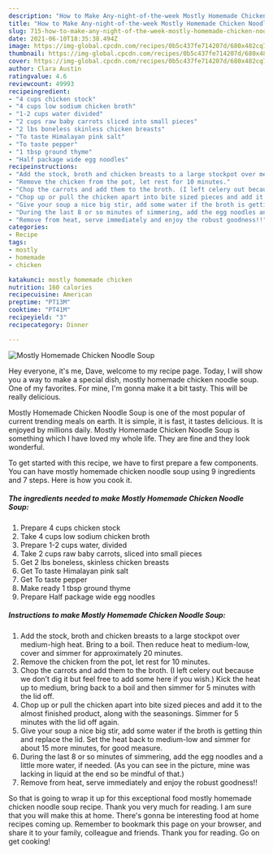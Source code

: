 ```yaml
---
description: "How to Make Any-night-of-the-week Mostly Homemade Chicken Noodle Soup"
title: "How to Make Any-night-of-the-week Mostly Homemade Chicken Noodle Soup"
slug: 715-how-to-make-any-night-of-the-week-mostly-homemade-chicken-noodle-soup
date: 2021-06-10T18:35:38.494Z
image: https://img-global.cpcdn.com/recipes/0b5c437fe714207d/680x482cq70/mostly-homemade-chicken-noodle-soup-recipe-main-photo.jpg
thumbnail: https://img-global.cpcdn.com/recipes/0b5c437fe714207d/680x482cq70/mostly-homemade-chicken-noodle-soup-recipe-main-photo.jpg
cover: https://img-global.cpcdn.com/recipes/0b5c437fe714207d/680x482cq70/mostly-homemade-chicken-noodle-soup-recipe-main-photo.jpg
author: Clara Austin
ratingvalue: 4.6
reviewcount: 49993
recipeingredient:
- "4 cups chicken stock"
- "4 cups low sodium chicken broth"
- "1-2 cups water divided"
- "2 cups raw baby carrots sliced into small pieces"
- "2 lbs boneless skinless chicken breasts"
- "To taste Himalayan pink salt"
- "To taste pepper"
- "1 tbsp ground thyme"
- "Half package wide egg noodles"
recipeinstructions:
- "Add the stock, broth and chicken breasts to a large stockpot over medium-high heat. Bring to a boil. Then reduce heat to medium-low, cover and simmer for approximately 20 minutes."
- "Remove the chicken from the pot, let rest for 10 minutes."
- "Chop the carrots and add them to the broth. (I left celery out because we don’t dig it but feel free to add some here if you wish.) Kick the heat up to medium, bring back to a boil and then simmer for 5 minutes with the lid off."
- "Chop up or pull the chicken apart into bite sized pieces and add it to the almost finished product, along with the seasonings. Simmer for 5 minutes with the lid off again."
- "Give your soup a nice big stir, add some water if the broth is getting thin and replace the lid. Set the heat back to medium-low and simmer for about 15 more minutes, for good measure."
- "During the last 8 or so minutes of simmering, add the egg noodles and a little more water, if needed. (As you can see in the picture, mine was lacking in liquid at the end so be mindful of that.)"
- "Remove from heat, serve immediately and enjoy the robust goodness!!"
categories:
- Recipe
tags:
- mostly
- homemade
- chicken

katakunci: mostly homemade chicken 
nutrition: 160 calories
recipecuisine: American
preptime: "PT13M"
cooktime: "PT41M"
recipeyield: "3"
recipecategory: Dinner

---
```



![Mostly Homemade Chicken Noodle Soup](https://img-global.cpcdn.com/recipes/0b5c437fe714207d/680x482cq70/mostly-homemade-chicken-noodle-soup-recipe-main-photo.jpg)

Hey everyone, it's me, Dave, welcome to my recipe page. Today, I will show you a way to make a special dish, mostly homemade chicken noodle soup. One of my favorites. For mine, I'm gonna make it a bit tasty. This will be really delicious.

Mostly Homemade Chicken Noodle Soup is one of the most popular of current trending meals on earth. It is simple, it is fast, it tastes delicious. It is enjoyed by millions daily. Mostly Homemade Chicken Noodle Soup is something which I have loved my whole life. They are fine and they look wonderful.




To get started with this recipe, we have to first prepare a few components. You can have mostly homemade chicken noodle soup using 9 ingredients and 7 steps. Here is how you cook it.

<!--inarticleads1-->

##### The ingredients needed to make Mostly Homemade Chicken Noodle Soup:

1. Prepare 4 cups chicken stock
1. Take 4 cups low sodium chicken broth
1. Prepare 1-2 cups water, divided
1. Take 2 cups raw baby carrots, sliced into small pieces
1. Get 2 lbs boneless, skinless chicken breasts
1. Get To taste Himalayan pink salt
1. Get To taste pepper
1. Make ready 1 tbsp ground thyme
1. Prepare Half package wide egg noodles




<!--inarticleads2-->

##### Instructions to make Mostly Homemade Chicken Noodle Soup:

1. Add the stock, broth and chicken breasts to a large stockpot over medium-high heat. Bring to a boil. Then reduce heat to medium-low, cover and simmer for approximately 20 minutes.
1. Remove the chicken from the pot, let rest for 10 minutes.
1. Chop the carrots and add them to the broth. (I left celery out because we don’t dig it but feel free to add some here if you wish.) Kick the heat up to medium, bring back to a boil and then simmer for 5 minutes with the lid off.
1. Chop up or pull the chicken apart into bite sized pieces and add it to the almost finished product, along with the seasonings. Simmer for 5 minutes with the lid off again.
1. Give your soup a nice big stir, add some water if the broth is getting thin and replace the lid. Set the heat back to medium-low and simmer for about 15 more minutes, for good measure.
1. During the last 8 or so minutes of simmering, add the egg noodles and a little more water, if needed. (As you can see in the picture, mine was lacking in liquid at the end so be mindful of that.)
1. Remove from heat, serve immediately and enjoy the robust goodness!!




So that is going to wrap it up for this exceptional food mostly homemade chicken noodle soup recipe. Thank you very much for reading. I am sure that you will make this at home. There's gonna be interesting food at home recipes coming up. Remember to bookmark this page on your browser, and share it to your family, colleague and friends. Thank you for reading. Go on get cooking!

